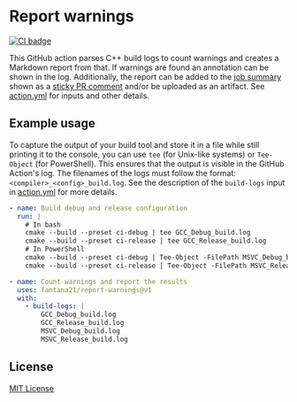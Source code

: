 # Report warnings

[![CI badge][1]][2]

This GitHub action parses C++ build logs to count warnings and creates a Markdown report
from that. If warnings are found an annotation can be shown in the log. Additionally, the
report can be added to the [job
summary](https://github.blog/news-insights/product-news/supercharging-github-actions-with-job-summaries/)
shown as a [sticky PR
comment](https://github.com/marketplace/actions/sticky-pull-request-comment) and/or be
uploaded as an artifact. See [action.yml](action.yml) for inputs and other details.


## Example usage

To capture the output of your build tool and store it in a file while still printing it to
the console, you can use `tee` (for Unix-like systems) or `Tee-Object` (for PowerShell).
This ensures that the output is visible in the GitHub Action's log. The filenames of the
logs must follow the format: `<compiler>_<config>_build.log`. See the description of the `build-logs` input in [action.yml](action.yml) for more details.

~~~yml
- name: Build debug and release configuration
  run: |
    # In bash
    cmake --build --preset ci-debug | tee GCC_Debug_build.log
    cmake --build --preset ci-release | tee GCC_Release_build.log
    # In PowerShell
    cmake --build --preset ci-debug | Tee-Object -FilePath MSVC_Debug_build.log
    cmake --build --preset ci-release | Tee-Object -FilePath MSVC_Release_build.log

- name: Count warnings and report the results
  uses: fantana21/report-warnings@v1
  with:
    - build-logs: |
        GCC_Debug_build.log
        GCC_Release_build.log
        MSVC_Debug_build.log
        MSVC_Release_build.log
~~~


## License

[MIT License](LICENSE)


[1]: https://github.com/fantana21/report-warnings/actions/workflows/ci.yml/badge.svg
[2]: https://github.com/fantana21/report-warnings/actions/workflows/ci.yml
